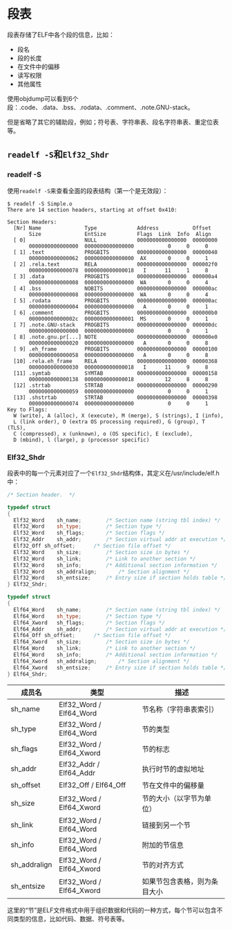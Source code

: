 # 段表

段表存储了ELF中各个段的信息，比如：

* 段名
* 段的长度
* 在文件中的偏移
* 读写权限
* 其他属性

使用objdump可以看到6个段：.code、.data、.bss、.rodata、.comment、.note.GNU-stack。

但是省略了其它的辅助段，例如；符号表、字符串表、段名字符串表、重定位表等。

## `readelf -S`和`Elf32_Shdr`

### readelf -S

使用`readelf -S`来查看全面的段表结构（第一个是无效段）：

```shell
$ readelf -S Simple.o
There are 14 section headers, starting at offset 0x410:

Section Headers:
  [Nr] Name              Type             Address           Offset
       Size              EntSize          Flags  Link  Info  Align
  [ 0]                   NULL             0000000000000000  00000000
       0000000000000000  0000000000000000           0     0     0
  [ 1] .text             PROGBITS         0000000000000000  00000040
       0000000000000062  0000000000000000  AX       0     0     1
  [ 2] .rela.text        RELA             0000000000000000  000002f0
       0000000000000078  0000000000000018   I      11     1     8
  [ 3] .data             PROGBITS         0000000000000000  000000a4
       0000000000000008  0000000000000000  WA       0     0     4
  [ 4] .bss              NOBITS           0000000000000000  000000ac
       0000000000000008  0000000000000000  WA       0     0     4
  [ 5] .rodata           PROGBITS         0000000000000000  000000ac
       0000000000000004  0000000000000000   A       0     0     1
  [ 6] .comment          PROGBITS         0000000000000000  000000b0
       000000000000002c  0000000000000001  MS       0     0     1
  [ 7] .note.GNU-stack   PROGBITS         0000000000000000  000000dc
       0000000000000000  0000000000000000           0     0     1
  [ 8] .note.gnu.pr[...] NOTE             0000000000000000  000000e0
       0000000000000020  0000000000000000   A       0     0     8
  [ 9] .eh_frame         PROGBITS         0000000000000000  00000100
       0000000000000058  0000000000000000   A       0     0     8
  [10] .rela.eh_frame    RELA             0000000000000000  00000368
       0000000000000030  0000000000000018   I      11     9     8
  [11] .symtab           SYMTAB           0000000000000000  00000158
       0000000000000138  0000000000000018          12     8     8
  [12] .strtab           STRTAB           0000000000000000  00000290
       0000000000000059  0000000000000000           0     0     1
  [13] .shstrtab         STRTAB           0000000000000000  00000398
       0000000000000074  0000000000000000           0     0     1
Key to Flags:
  W (write), A (alloc), X (execute), M (merge), S (strings), I (info),
  L (link order), O (extra OS processing required), G (group), T (TLS),
  C (compressed), x (unknown), o (OS specific), E (exclude),
  D (mbind), l (large), p (processor specific)
```

### Elf32_Shdr

段表中的每一个元素对应了一个`Elf32_Shdr`结构体，其定义在/usr/include/elf.h中：

```C++
/* Section header.  */

typedef struct
{
  Elf32_Word	sh_name;		/* Section name (string tbl index) */
  Elf32_Word	sh_type;		/* Section type */
  Elf32_Word	sh_flags;		/* Section flags */
  Elf32_Addr	sh_addr;		/* Section virtual addr at execution */
  Elf32_Off	sh_offset;		/* Section file offset */
  Elf32_Word	sh_size;		/* Section size in bytes */
  Elf32_Word	sh_link;		/* Link to another section */
  Elf32_Word	sh_info;		/* Additional section information */
  Elf32_Word	sh_addralign;		/* Section alignment */
  Elf32_Word	sh_entsize;		/* Entry size if section holds table */
} Elf32_Shdr;

typedef struct
{
  Elf64_Word	sh_name;		/* Section name (string tbl index) */
  Elf64_Word	sh_type;		/* Section type */
  Elf64_Xword	sh_flags;		/* Section flags */
  Elf64_Addr	sh_addr;		/* Section virtual addr at execution */
  Elf64_Off	sh_offset;		/* Section file offset */
  Elf64_Xword	sh_size;		/* Section size in bytes */
  Elf64_Word	sh_link;		/* Link to another section */
  Elf64_Word	sh_info;		/* Additional section information */
  Elf64_Xword	sh_addralign;		/* Section alignment */
  Elf64_Xword	sh_entsize;		/* Entry size if section holds table */
} Elf64_Shdr;
```



| 成员名       | 类型                     | 描述                         |
| ------------ | ------------------------ | ---------------------------- |
| sh_name      | Elf32_Word / Elf64_Word  | 节名称（字符串表索引）       |
| sh_type      | Elf32_Word / Elf64_Word  | 节的类型                     |
| sh_flags     | Elf32_Word / Elf64_Xword | 节的标志                     |
| sh_addr      | Elf32_Addr / Elf64_Addr  | 执行时节的虚拟地址           |
| sh_offset    | Elf32_Off / Elf64_Off    | 节在文件中的偏移量           |
| sh_size      | Elf32_Word / Elf64_Xword | 节的大小（以字节为单位）     |
| sh_link      | Elf32_Word / Elf64_Word  | 链接到另一个节               |
| sh_info      | Elf32_Word / Elf64_Word  | 附加的节信息                 |
| sh_addralign | Elf32_Word / Elf64_Xword | 节的对齐方式                 |
| sh_entsize   | Elf32_Word / Elf64_Xword | 如果节包含表格，则为条目大小 |

这里的“节”是ELF文件格式中用于组织数据和代码的一种方式，每个节可以包含不同类型的信息，比如代码、数据、符号表等。